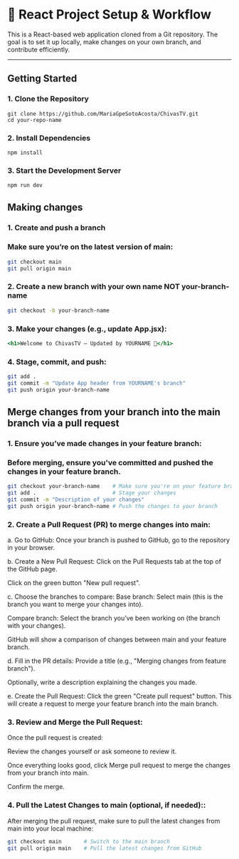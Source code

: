 # 🚀 React Project Setup & Workflow

This is a React-based web application cloned from a Git repository. The goal is to set it up locally, make changes on your own branch, and contribute efficiently.

---

## Getting Started

### 1. Clone the Repository

  ```
  git clone https://github.com/MariaGpeSotoAcosta/ChivasTV.git
  cd your-repo-name
  ```

### 2. Install Dependencies
  
    npm install
    
### 3. Start the Development Server
```bash
npm run dev
```
## Making changes
### 1. Create and push a branch
### Make sure you’re on the latest version of main:
```bash
git checkout main
git pull origin main
```
### 2. Create a new branch with your own name NOT your-branch-name
```bash
git checkout -b your-branch-name 
```

### 3. Make your changes (e.g., update App.jsx):
```jsx
<h1>Welcome to ChivasTV – Updated by YOURNAME 🚀</h1>
```
### 4. Stage, commit, and push:
```bash
git add .
git commit -m "Update App header from YOURNAME's branch"
git push origin your-branch-name
```
## Merge changes from your branch into the main branch via a pull request
### 1. Ensure you’ve made changes in your feature branch:
### Before merging, ensure you've committed and pushed the changes in your feature branch.
```bash
git checkout your-branch-name    # Make sure you're on your feature branch
git add .                        # Stage your changes
git commit -m "Description of your changes"
git push origin your-branch-name # Push the changes to your branch
```
### 2. Create a Pull Request (PR) to merge changes into main:
a. Go to GitHub:
    Once your branch is pushed to GitHub, go to the repository in your browser.

b. Create a New Pull Request:
Click on the Pull Requests tab at the top of the GitHub page.

Click on the green button "New pull request".

c. Choose the branches to compare:
Base branch: Select main (this is the branch you want to merge your changes into).

Compare branch: Select the branch you’ve been working on (the branch with your changes).

GitHub will show a comparison of changes between main and your feature branch.

d. Fill in the PR details:
Provide a title (e.g., "Merging changes from feature branch").

Optionally, write a description explaining the changes you made.

e. Create the Pull Request:
Click the green "Create pull request" button. This will create a request to merge your feature branch into the main branch.

### 3. Review and Merge the Pull Request:
Once the pull request is created:

Review the changes yourself or ask someone to review it.

Once everything looks good, click Merge pull request to merge the changes from your branch into main.

Confirm the merge.
###  4. Pull the Latest Changes to main (optional, if needed)::
After merging the pull request, make sure to pull the latest changes from main into your local machine:
```bash
git checkout main       # Switch to the main branch
git pull origin main    # Pull the latest changes from GitHub
```



